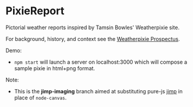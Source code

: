 # PixieReport
Pictorial weather reports inspired by Tamsin Bowles' Weatherpixie site.

For background, history, and context see the [Weatherpixie Prospectus](doc/weatherpixie-prospectus.md).

Demo:

* `npm start` will launch a server on localhost:3000 which will compose a sample pixie in html+png format.

Note:

* This is the **jimp-imaging** branch aimed at substituting pure-js [jimp](https://github.com/jimp-dev/jimp/tree/main/packages/jimp) in place of `node-canvas`.
